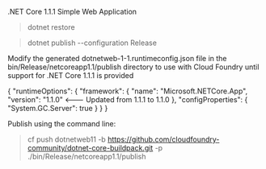 .NET Core 1.1.1 Simple Web Application

> dotnet restore

> dotnet publish --configuration Release

Modify the generated dotnetweb-1-1.runtimeconfig.json file in the bin/Release/netcoreapp1.1/publish directory to use with Cloud Foundry until support for .NET Core 1.1.1 is provided

{
  "runtimeOptions": {
    "framework": {
      "name": "Microsoft.NETCore.App",
      "version": "1.1.0"  <--- Updated from 1.1.1 to 1.1.0 
    },
    "configProperties": {
      "System.GC.Server": true
    }
  }
}

Publish using the command line:
> cf push dotnetweb11 -b https://github.com/cloudfoundry-community/dotnet-core-buildpack.git -p ./bin/Release/netcoreapp1.1/publish
